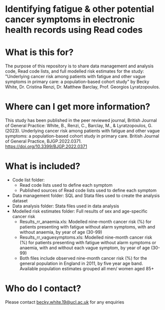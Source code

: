 # Identifying fatigue & other potential cancer symptoms in electronic health records using Read codes

# What is this for?
The purpose of this repository is to share data management and analysis code, Read code lists, and full modelled risk estimates for the study: "Underlying cancer risk among patients with fatigue and other vague symptoms in primary care: a population-based cohort study" by Becky White, Dr. Cristina Renzi, Dr. Matthew Barclay, Prof. Georgios Lyratzopoulos.

# Where can I get more information?
This study has been published in the peer reviewed journal, British Journal of General Practice:
White, B., Renzi, C., Barclay, M., & Lyratzopoulos, G. (2023). Underlying cancer risk among patients with fatigue and other vague symptoms: a population-based cohort study in primary care. British Journal of General Practice, BJGP.2022.0371. https://doi.org/10.3399/BJGP.2022.0371

# What is included?
- Code list folder: <br/>
    - Read code lists used to define each symptom <br/>
    - Published sources of Read code lists used to define each symptom <br/>
- Data management folder: SQL and Stata files used to create the analysis dataset <br/>
- Data analysis folder: Stata files used in data analysis <br/>
- Modelled risk estimates folder: Full results of sex and age-specific cancer risk <br/>
    - Results_rr_anaemia.xls: Modelled nine-month cancer risk (%) for patients presenting with fatigue without alarm symptoms, with and without anaemia, by year of age (30-99) <br/>
    - Results_rr_vaguesymptoms.xls: Modelled nine-month cancer risk (%) for patients presenting with fatigue without alarm symptoms or anaemia, with and without each vague symptom, by year of age (30-99) <br/>
    - Both files include observed nine-month cancer risk (%) for the general population in England in 2011, by five year age band. Available population estimates grouped all men/ women aged 85+ <br/>

# Who do I contact?
Please contact becky.white.19@ucl.ac.uk for any enquiries
